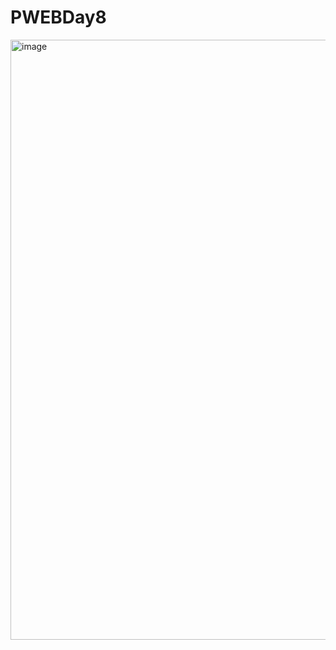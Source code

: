 # PWEBDay8
<img width="960" alt="image" src="https://github.com/luckysantoso/PWEBDay8/assets/143468351/712f46be-96dd-466b-b4c3-026ed21b3715">
